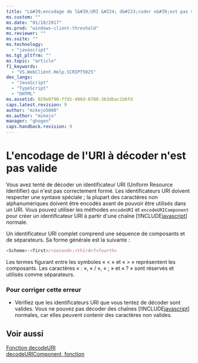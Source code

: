 ```yaml
---
title: "L&#39;encodage de l&#39;URI &#224; d&#233;coder n&#39;est pas valide | Microsoft Docs"
ms.custom: ""
ms.date: "01/18/2017"
ms.prod: "windows-client-threshold"
ms.reviewer: ""
ms.suite: ""
ms.technology: 
  - "javascript"
ms.tgt_pltfrm: ""
ms.topic: "article"
f1_keywords: 
  - "VS.WebClient.Help.SCRIPT5025"
dev_langs: 
  - "JavaScript"
  - "TypeScript"
  - "DHTML"
ms.assetid: 029e0790-ffd1-496d-8700-3b3dbac1b6fd
caps.latest.revision: 9
author: "mikejo5000"
ms.author: "mikejo"
manager: "ghogen"
caps.handback.revision: 9
---
```

# L&#39;encodage de l&#39;URI &#224; d&#233;coder n&#39;est pas valide
Vous avez tenté de décoder un identificateur URI \(Uniform Resource Identifier\) qui n'est pas correctement formé.  Les identificateurs URI doivent respecter une syntaxe spéciale ; la plupart des caractères non alphanumériques doivent être encodés avant de pouvoir être utilisés dans un URI.  Vous pouvez utiliser les méthodes `encodeURI` et `encodeURIComponent` pour créer un identificateur URI à partir d'une chaîne [!INCLUDE[javascript](../../javascript/includes/javascript-md.md)] normale.  
  
 Un identificateur URI complet comprend une séquence de composants et de séparateurs.  Sa forme générale est la suivante :  
  
```javascript  
<Scheme>:<first>/<second>;<third>?<fourth>  
```  
  
 Les termes figurant entre les symboles « \< » et « \> » représentent les composants. Les caractères « : », « \/ », « ; » et « ? » sont réservés et utilisés comme séparateurs.  
  
### Pour corriger cette erreur  
  
-   Vérifiez que les identificateurs URI que vous tentez de décoder sont valides.  Vous ne pouvez pas décoder des chaînes [!INCLUDE[javascript](../../javascript/includes/javascript-md.md)] normales, car elles peuvent contenir des caractères non valides.  
  
## Voir aussi  
 [Fonction decodeURI](../../javascript/reference/decodeuri-function-javascript.md)   
 [decodeURIComponent, fonction](../../javascript/reference/decodeuricomponent-function-javascript.md)